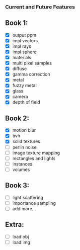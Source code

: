 ### Current and Future Features

## Book 1:
- [x] output ppm
- [x] impl vectors
- [x] impl rays
- [x] impl sphere
- [x] materials
- [x] multi pixel samples
- [x] diffuse
- [x] gamma correction
- [x] metal
- [x] fuzzy metal
- [x] glass
- [x] camera
- [x] depth of field

## Book 2:
- [x] motion blur
- [x] bvh
- [x] solid textures 
- [ ] perlin noise
- [ ] image texture mapping
- [ ] rectangles and lights
- [ ] instances
- [ ] volumes

## Book 3:
- [ ] light scattering
- [ ] importance sampling
- [ ] add more...

## Extra:
- [ ] load obj
- [ ] load img